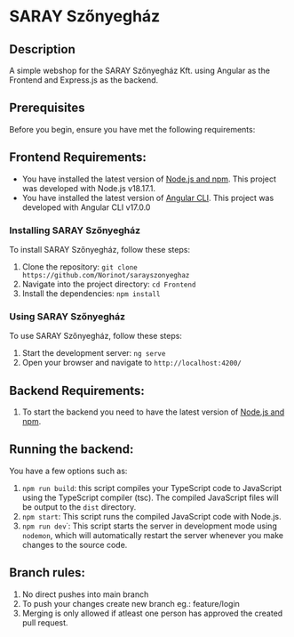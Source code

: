 # SARAY Szőnyegház
## Description
A simple webshop for the SARAY Szőnyegház Kft. using Angular as the Frontend and Express.js as the backend.

## Prerequisites
Before you begin, ensure you have met the following requirements:

## Frontend Requirements:
 * You have installed the latest version of [Node.js and npm](https://nodejs.org/en/download/). This project was developed with Node.js v18.17.1.
 * You have installed the latest version of [Angular CLI](https://angular.io/cli). This project was developed with Angular CLI v17.0.0

### Installing SARAY Szőnyegház
To install SARAY Szőnyegház, follow these steps:

1. Clone the repository: `git clone https://github.com/Norinot/sarayszonyeghaz`
2. Navigate into the project directory: `cd Frontend`
3. Install the dependencies: `npm install`

### Using SARAY Szőnyegház
To use SARAY Szőnyegház, follow these steps:

1. Start the development server: `ng serve`
2. Open your browser and navigate to `http://localhost:4200/`

## Backend Requirements:
1. To start the backend you need to have the latest version of [Node.js and npm](https://nodejs.org/en/download/).

## Running the backend: 
You have a few options such as:

1. `npm run build`: this script compiles your TypeScript code to JavaScript using the TypeScript compiler (tsc). The compiled JavaScript files will be output to the `dist` directory.
2. `npm start`: This script runs the compiled JavaScript code with Node.js.
3. `npm run dev`˙: This script starts the server in development mode using `nodemon`, which will automatically restart the server whenever you make changes to the source code.

## Branch rules:
1. No direct pushes into main branch
2. To push your changes create new branch eg.: feature/login
3. Merging is only allowed if atleast one person has approved the created pull request.
